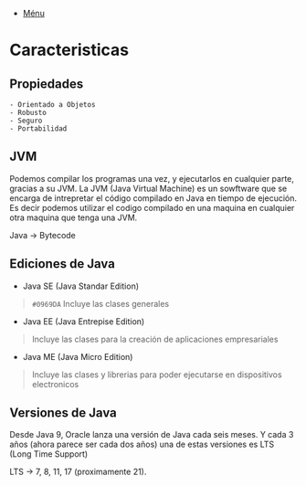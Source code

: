 - [Ménu](../README.md)

# Caracteristicas

## Propiedades

    - Orientado a Objetos
    - Robusto
    - Seguro
    - Portabilidad

## JVM

Podemos compilar los programas una vez, y ejecutarlos en cualquier parte, gracias a su JVM.
La JVM (Java Virtual Machine) es un sowftware que se encarga de intrepretar el código compilado en Java en tiempo de ejecución.
Es decir podemos utilizar el codigo compilado en una maquina en cualquier otra maquina que tenga una JVM.

Java -> Bytecode

## Ediciones de Java

- Java SE (Java Standar Edition)

> `#0969DA` Incluye las clases generales

- Java EE (Java Entrepise Edition)

> Incluye las clases para la creación de aplicaciones empresariales

- Java ME (Java Micro Edition)

> Incluye las clases y librerias para poder ejecutarse en dispositivos electronicos

## Versiones de Java

Desde Java 9, Oracle lanza una versión de Java cada seis meses. Y cada 3 años (ahora parece ser cada dos años) una de estas versiones es LTS (Long Time Support)

LTS ->  7, 8, 11, 17 (proximamente 21).
